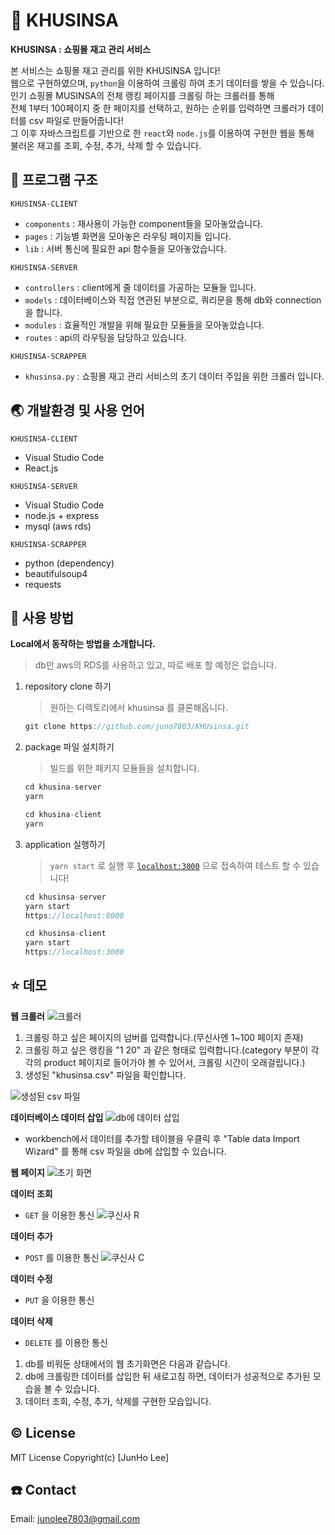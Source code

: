 # 👔 KHUSINSA

**KHUSINSA : 쇼핑몰 재고 관리 서비스**

본 서비스는 쇼핑몰 재고 관리를 위한 KHUSINSA 입니다!   
웹으로 구현하였으며, `python`을 이용하여 크롤링 하여 초기 데이터를 쌓을 수 있습니다.   
인기 쇼핑몰 MUSINSA의 전체 랭킹 페이지를 크롤링 하는 크롤러를 통해   
전체 1부터 100페이지 중 한 페이지를 선택하고, 원하는 순위를 입력하면 크롤러가 데이터를 csv 파일로 만들어줍니다!   
그 이후 자바스크립트를 기반으로 한 `react`와 `node.js`를 이용하여 구현한 웹을 통해   
불러온 재고를 조회, 수정, 추가, 삭제 할 수 있습니다.

## 🔖 프로그램 구조

`KHUSINSA-CLIENT`

- `components` : 재사용이 가능한 component들을 모아놓았습니다.
- `pages` : 기능별 화면을 모아놓은 라우팅 페이지들 입니다.
- `lib` : 서버 통신에 필요한 api 함수들을 모아놓았습니다.

`KHUSINSA-SERVER`

- `controllers` : client에게 줄 데이터를 가공하는 모듈들 입니다.
- `models` : 데이터베이스와 직접 연관된 부분으로, 쿼리문을 통해 db와 connection을 합니다.
- `modules` : 효율적인 개발을 위해 필요한 모듈들을 모아놓았습니다.
- `routes` : api의 라우팅을 담당하고 있습니다.

`KHUSINSA-SCRAPPER`

- `khusinsa.py` : 쇼핑몰 재고 관리 서비스의 초기 데이터 주입을 위한 크롤러 입니다.

## 🌏 개발환경 및 사용 언어

`KHUSINSA-CLIENT`

- Visual Studio Code
- React.js

`KHUSINSA-SERVER`

- Visual Studio Code
- node.js + express
- mysql (aws rds)

`KHUSINSA-SCRAPPER`

- python
(dependency)
- beautifulsoup4
- requests


## 🔎 사용 방법

**Local에서 동작하는 방법을 소개합니다.**
> db만 aws의 RDS를 사용하고 있고, 따로 배포 할 예정은 없습니다.

1. repository clone 하기
    > 원하는 디렉토리에서 khusinsa 를 클론해옵니다.

    ```jsx
    git clone https://github.com/juno7803/KHUsinsa.git
    ```

2. package 파일 설치하기
    > 빌드를 위한 패키지 모듈들을 설치합니다.

    ```jsx
    cd khusina-server
    yarn

    cd khusina-client
    yarn
    ```

3. application 실행하기
    > `yarn start` 로 실행 후 [`localhost:3000`](http://localhost:3000) 으로 접속하여 테스트 할 수 있습니다!

    ```jsx
    cd khusinsa-server
    yarn start
    https://localhost:8000

    cd khusinsa-client
    yarn start
    https://localhost:3000
    ```

## ⭐️ 데모

**웹 크롤러**
![크롤러](https://khusinsa.s3.amazonaws.com/%E1%84%8F%E1%85%AE%E1%84%89%E1%85%B5%E1%86%AB%E1%84%89%E1%85%A1/new/%E1%84%8F%E1%85%B3%E1%84%85%E1%85%A9%E1%86%AF%E1%84%85%E1%85%B5%E1%86%BC+%E1%84%89%E1%85%B5%E1%86%AF%E1%84%92%E1%85%A2%E1%86%BC.png)

1. 크롤링 하고 싶은 페이지의 넘버를 입력합니다.(무신사엔 1~100 페이지 존재)
2. 크롤링 하고 싶은 랭킹을 "1 20" 과 같은 형태로 입력합니다.(category 부분이 각각의 product 페이지로 들어가야 볼 수 있어서, 크롤링 시간이 오래걸립니다.)
3. 생성된 "khusinsa.csv" 파일을 확인합니다.

![생성된 csv 파일](https://khusinsa.s3.amazonaws.com/%E1%84%8F%E1%85%AE%E1%84%89%E1%85%B5%E1%86%AB%E1%84%89%E1%85%A1/csv%E1%84%91%E1%85%A1%E1%84%8B%E1%85%B5%E1%86%AF.png)

**데이터베이스 데이터 삽입**
![db에 데이터 삽입](https://khusinsa.s3.amazonaws.com/%E1%84%8F%E1%85%AE%E1%84%89%E1%85%B5%E1%86%AB%E1%84%89%E1%85%A1/new/%E1%84%8F%E1%85%AE%E1%84%89%E1%85%B5%E1%86%AB%E1%84%89%E1%85%A1+%E1%84%83%E1%85%B5%E1%84%87%E1%85%B5+import.gif)
- workbench에서 데이터를 추가할 테이블을 우클릭 후 "Table data Import Wizard" 를 통해 csv 파일을 db에 삽입할 수 있습니다.

**웹 페이지**
![초기 화면](https://khusinsa.s3.amazonaws.com/%E1%84%8F%E1%85%AE%E1%84%89%E1%85%B5%E1%86%AB%E1%84%89%E1%85%A1/%E1%84%8F%E1%85%AE%E1%84%89%E1%85%B5%E1%86%AB%E1%84%89%E1%85%A1+%E1%84%8B%E1%85%B0%E1%86%B8+%E1%84%8E%E1%85%A9%E1%84%80%E1%85%B5%E1%84%92%E1%85%AA%E1%84%86%E1%85%A7%E1%86%AB.gif)

**데이터 조회**
- `GET` 을 이용한 통신
![쿠신사 R](https://khusinsa.s3.amazonaws.com/%E1%84%8F%E1%85%AE%E1%84%89%E1%85%B5%E1%86%AB%E1%84%89%E1%85%A1/new/%E1%84%8F%E1%85%AE%E1%84%89%E1%85%B5%E1%86%AB%E1%84%89%E1%85%A1+R.gif)

**데이터 추가**
- `POST` 를 이용한 통신
![쿠신사 C](https://khusinsa.s3.amazonaws.com/%E1%84%8F%E1%85%AE%E1%84%89%E1%85%B5%E1%86%AB%E1%84%89%E1%85%A1/new/%E1%84%8F%E1%85%AE%E1%84%89%E1%85%B5%E1%86%AB%E1%84%89%E1%85%A1+C.gif)

**데이터 수정**
- `PUT` 을 이용한 통신

**데이터 삭제**
- `DELETE` 를 이용한 통신


1. db를 비워둔 상태에서의 웹 초기화면은 다음과 같습니다.
2. db에 크롤링한 데이터를 삽입한 뒤 새로고침 하면, 데이터가 성공적으로 추가된 모습을 볼 수 있습니다.
3. 데이터 조회, 수정, 추가, 삭제를 구현한 모습입니다.


## © License
MIT License Copyright(c) [JunHo Lee]   

## ☎️ Contact
Email: junolee7803@gmail.com
